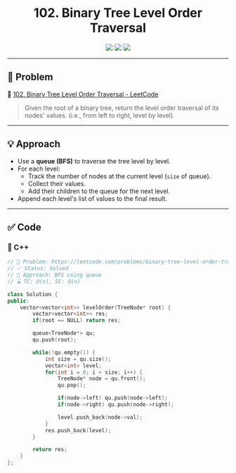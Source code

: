 <h1 align="center">102. Binary Tree Level Order Traversal</h1>

<p align="center">
  <img src="https://img.shields.io/badge/Difficulty-Medium-yellow?style=for-the-badge" />
  <img src="https://img.shields.io/badge/Status-Solved-success?style=for-the-badge" />
  <img src="https://img.shields.io/badge/Language-C++-blue?style=for-the-badge" />
</p>

---

## 📘 Problem 

🔗 [102. Binary Tree Level Order Traversal - LeetCode](https://leetcode.com/problems/binary-tree-level-order-traversal/)  
> Given the root of a binary tree, return the level order traversal of its nodes' values. (i.e., from left to right, level by level).

---

## 💡 Approach

- Use a **queue (BFS)** to traverse the tree level by level.
- For each level:
  - Track the number of nodes at the current level (`size` of queue).
  - Collect their values.
  - Add their children to the queue for the next level.
- Append each level's list of values to the final result.

---

## ✅ Code

### 🔹 C++

```cpp
// 📌 Problem: https://leetcode.com/problems/binary-tree-level-order-traversal/
// ✅ Status: Solved
// 🧠 Approach: BFS using queue
// ⌛ TC: O(n), SC: O(n)

class Solution {
public:
    vector<vector<int>> levelOrder(TreeNode* root) {
        vector<vector<int>> res;
        if(root == NULL) return res;

        queue<TreeNode*> qu;
        qu.push(root);

        while(!qu.empty()) {
            int size = qu.size();
            vector<int> level;
            for(int i = 0; i < size; i++) {
                TreeNode* node = qu.front();
                qu.pop();

                if(node->left) qu.push(node->left);
                if(node->right) qu.push(node->right);

                level.push_back(node->val);
            }
            res.push_back(level);
        }

        return res;
    }
};
